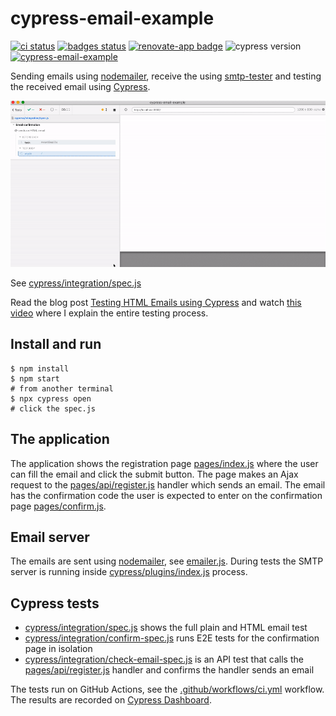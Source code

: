 # cypress-email-example
[![ci status][ci image]][ci url] [![badges status][badges image]][badges url] [![renovate-app badge][renovate-badge]][renovate-app] ![cypress version](https://img.shields.io/badge/cypress-9.2.1-brightgreen) [![cypress-email-example](https://img.shields.io/endpoint?url=https://dashboard.cypress.io/badge/simple/9gzopg/main&style=flat&logo=cypress)](https://dashboard.cypress.io/projects/9gzopg/runs)

Sending emails using [nodemailer](https://nodemailer.com/about/), receive the using [smtp-tester](https://github.com/deitch/smtp-tester) and testing the received email using [Cypress](https://github.com/cypress-io/cypress).

![The HTML email test](./images/html-email.gif)

See [cypress/integration/spec.js](./cypress/integration/spec.js)

Read the blog post [Testing HTML Emails using Cypress](https://www.cypress.io/blog/2021/05/11/testing-html-emails-using-cypress/) and watch [this video](https://youtu.be/16WTH7XeIVw) where I explain the entire testing process.

## Install and run

```shell
$ npm install
$ npm start
# from another terminal
$ npx cypress open
# click the spec.js
```

## The application

The application shows the registration page [pages/index.js](./pages/index.js) where the user can fill the email and click the submit button. The page makes an Ajax request to the [pages/api/register.js](./pages/api/register.js) handler which sends an email. The email has the confirmation code the user is expected to enter on the confirmation page [pages/confirm.js](./pages/confirm.js).

## Email server

The emails are sent using [nodemailer](https://nodemailer.com/about/), see [emailer.js](./emailer.js). During tests the SMTP server is running inside [cypress/plugins/index.js](./cypress/plugins/index.js) process.

## Cypress tests

- [cypress/integration/spec.js](./cypress/integration/spec.js) shows the full plain and HTML email test
- [cypress/integration/confirm-spec.js](./cypress/integration/confirm-spec.js) runs E2E tests for the confirmation page in isolation
- [cypress/integration/check-email-spec.js](./cypress/integration/check-email-spec.js) is an API test that calls the [pages/api/register.js](./pages/api/register.js) handler and confirms the handler sends an email

The tests run on GitHub Actions, see the [.github/workflows/ci.yml](./.github/workflows/ci.yml) workflow. The results are recorded on [Cypress Dashboard](https://dashboard.cypress.io/projects/9gzopg/runs).

[ci image]: https://github.com/bahmutov/cypress-email-example/workflows/ci/badge.svg?branch=main
[ci url]: https://github.com/bahmutov/cypress-email-example/actions
[badges image]: https://github.com/bahmutov/cypress-email-example/workflows/badges/badge.svg?branch=main
[badges url]: https://github.com/bahmutov/cypress-email-example/actions
[renovate-badge]: https://img.shields.io/badge/renovate-app-blue.svg
[renovate-app]: https://renovateapp.com/
